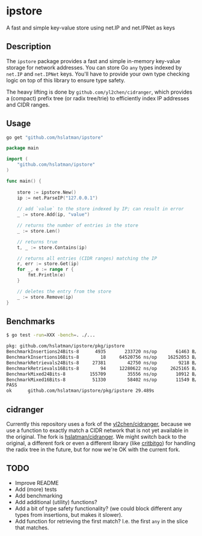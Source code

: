 # ipstore

A fast and simple key-value store using net.IP and net.IPNet as keys

## Description

The `ipstore` package provides a fast and simple in-memory key-value storage for network addresses.
You can store Go `any` types indexed by `net.IP` and `net.IPNet` keys.
You'll have to provide your own type checking logic on top of this library to ensure type safety.

The heavy lifting is done by `github.com/yl2chen/cidranger`, which provides a (compact) prefix tree (or radix tree/trie) to efficiently index IP addresses and CIDR ranges.

## Usage

```bash
go get "github.com/hslatman/ipstore"
```

```go
package main

import (
	"github.com/hslatman/ipstore"
)

func main() {
    
    store := ipstore.New()
    ip := net.ParseIP("127.0.0.1")
    
    // add `value` to the store indexed by IP; can result in error
    _ := store.Add(ip, "value")

    // returns the number of entries in the store
    _ := store.Len()

    // returns true
    t, _ := store.Contains(ip)

    // returns all entries (CIDR ranges) matching the IP
    r, err := store.Get(ip)
    for _, e := range r {
        fmt.Println(e)
    }

    // deletes the entry from the store
    _ := store.Remove(ip)
}
```

## Benchmarks

```bash
$ go test -run=XXX -bench=. ./...

pkg: github.com/hslatman/ipstore/pkg/ipstore
BenchmarkInsertions24Bits-8      4935	    233720 ns/op	   61463 B/op	    3840 allocs/op
BenchmarkInsertions16Bits-8        18	  64520756 ns/op	16252053 B/op	  983078 allocs/op
BenchmarkRetrievals24Bits-8     27381	     42750 ns/op	    9218 B/op	     768 allocs/op
BenchmarkRetrievals16Bits-8        94	  12280622 ns/op	 2625165 B/op	  207067 allocs/op
BenchmarkMixed24Bits-8         155709	     35556 ns/op	   10912 B/op	    1005 allocs/op
BenchmarkMixed16Bits-8          51330	     58402 ns/op	   11549 B/op	    1293 allocs/op
PASS
ok  	github.com/hslatman/ipstore/pkg/ipstore	29.489s
```

## cidranger

Currently this repository uses a fork of the [yl2chen/cidranger](https://github.com/yl2chen/cidranger), because we use a function to exactly match a CIDR network that is not yet available in the original.
The fork is [hslatman/cidranger](https://github.com/hslatman/cidranger).
We might switch back to the original, a different fork or even a different library (like [critbitgo](https://github.com/k-sone/critbitgo)) for handling the radix tree in the future, but for now we're OK with the current fork.

## TODO

* Improve README
* Add (more) tests
* Add benchmarking
* Add additional (utility) functions?
* Add a bit of type safety functionality? (we could block different any types from insertions, but makes it slower).
* Add function for retrieving the first match? I.e. the first `any` in the slice that matches.